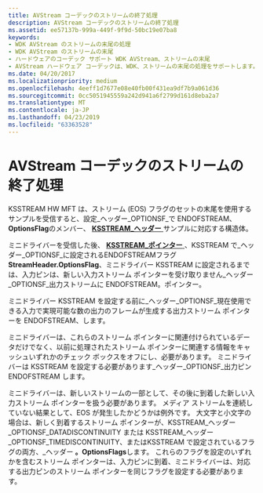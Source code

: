 ```yaml
---
title: AVStream コーデックのストリームの終了処理
description: AVStream コーデックのストリームの終了処理
ms.assetid: ee57137b-999a-449f-9f9d-50bc19e07ba8
keywords:
- WDK AVStream のストリームの末尾の処理
- WDK AVStream のストリームの末尾
- ハードウェアのコーデック サポート WDK AVStream、ストリームの末尾
- AVStream ハードウェア コーデックは、WDK、ストリームの末尾の処理をサポートします。
ms.date: 04/20/2017
ms.localizationpriority: medium
ms.openlocfilehash: 4eeff1d7677e08e40fb00f431ea9df7b9a061d36
ms.sourcegitcommit: 0cc5051945559a242d941a6f2799d161d8eba2a7
ms.translationtype: MT
ms.contentlocale: ja-JP
ms.lasthandoff: 04/23/2019
ms.locfileid: "63363528"
---
```

# <a name="handling-end-of-stream-in-avstream-codecs"></a>AVStream コーデックのストリームの終了処理


KSSTREAM HW MFT は、ストリーム (EOS) フラグのセットの末尾を使用するサンプルを受信すると、設定\_ヘッダー\_OPTIONSF\_で ENDOFSTREAM、 **OptionsFlag**のメンバー、 [ **KSSTREAM\_ヘッダー** ](https://msdn.microsoft.com/library/windows/hardware/ff567138)サンプルに対応する構造体。

ミニドライバーを受信した後、 [ **KSSTREAM\_ポインター** ](https://msdn.microsoft.com/library/windows/hardware/ff567139) 、KSSTREAM で\_ヘッダー\_OPTIONSF\_に設定されるENDOFSTREAMフラグ**StreamHeader.OptionsFlag**、ミニドライバー KSSTREAM に設定されるまでは、入力ピンは、新しい入力ストリーム ポインターを受け取りません\_ヘッダー\_OPTIONSF\_出力ストリームに ENDOFSTREAM。ポインター。

ミニドライバー KSSTREAM を設定する前に\_ヘッダー\_OPTIONSF\_現在使用できる入力で実現可能な数の出力のフレームが生成する出力ストリーム ポインターを ENDOFSTREAM、します。

ミニドライバーは、これらのストリーム ポインターに関連付けられているデータだけでなく、以前に処理されたストリーム ポインターに関連する情報をキャッシュいずれかのチェック ボックスをオフにし、必要があります。 ミニドライバーは KSSTREAM を設定する必要があります\_ヘッダー\_OPTIONSF\_出力ピン ENDOFSTREAM します。

ミニドライバーは、新しいストリームの一部として、その後に到着した新しい入力ストリーム ポインターを扱う必要があります。 メディア ストリームを連続していない結果として、EOS が発生したかどうかは例外です。 大文字と小文字の場合は、新しく到着するストリーム ポインターが、KSSTREAM\_ヘッダー\_OPTIONSF\_DATADISCONTINUITY または KSSTREAM\_ヘッダー\_OPTIONSF\_TIMEDISCONTINUITY、またはKSSTREAM で設定されているフラグの両方、\_ヘッダー **。OptionsFlags**します。 これらのフラグを設定のいずれかを含むストリーム ポインターは、入力ピンに到着、ミニドライバーは、対応する出力ピンのストリーム ポインターを同じフラグを設定する必要があります。

 

 




